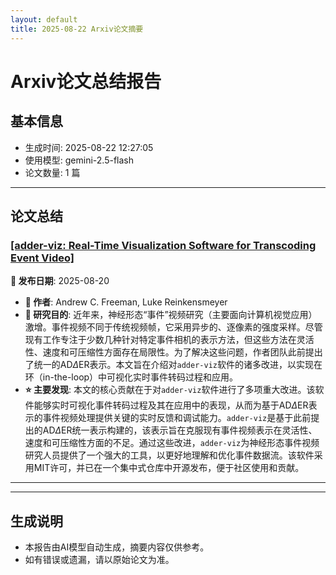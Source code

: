 ```yaml
---
layout: default
title: 2025-08-22 Arxiv论文摘要
---
```


# Arxiv论文总结报告

## 基本信息
- 生成时间: 2025-08-22 12:27:05
- 使用模型: gemini-2.5-flash
- 论文数量: 1 篇

---

## 论文总结

### [[adder-viz: Real-Time Visualization Software for Transcoding Event Video]](http://arxiv.org/abs/2508.14996v1)
<!-- 2025-08-20 -->
**📅 发布日期**: 2025-08-20

*   **👥 作者**: Andrew C. Freeman, Luke Reinkensmeyer
*   **🎯 研究目的**: 近年来，神经形态“事件”视频研究（主要面向计算机视觉应用）激增。事件视频不同于传统视频帧，它采用异步的、逐像素的强度采样。尽管现有工作专注于少数几种针对特定事件相机的表示方法，但这些方法在灵活性、速度和可压缩性方面存在局限性。为了解决这些问题，作者团队此前提出了统一的AD$\Delta$ER表示。本文旨在介绍对`adder-viz`软件的诸多改进，以实现在环（in-the-loop）中可视化实时事件转码过程和应用。
*   **⭐ 主要发现**: 本文的核心贡献在于对`adder-viz`软件进行了多项重大改进。该软件能够实时可视化事件转码过程及其在应用中的表现，从而为基于AD$\Delta$ER表示的事件视频处理提供关键的实时反馈和调试能力。`adder-viz`是基于此前提出的AD$\Delta$ER统一表示构建的，该表示旨在克服现有事件视频表示在灵活性、速度和可压缩性方面的不足。通过这些改进，`adder-viz`为神经形态事件视频研究人员提供了一个强大的工具，以更好地理解和优化事件数据流。该软件采用MIT许可，并已在一个集中式仓库中开源发布，便于社区使用和贡献。

---

---

## 生成说明
- 本报告由AI模型自动生成，摘要内容仅供参考。
- 如有错误或遗漏，请以原始论文为准。
